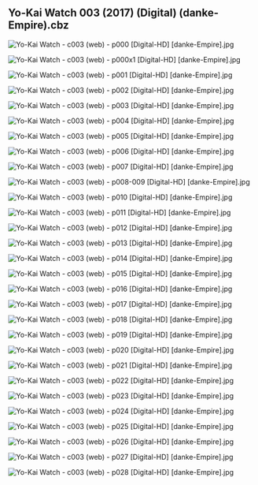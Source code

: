 ## Yo-Kai Watch 003 (2017) (Digital) (danke-Empire).cbz

![Yo-Kai Watch - c003 (web) - p000 [Digital-HD] [danke-Empire].jpg](https://wx1.sinaimg.cn/large/6a9fdecagy1fofai7j2bsj21j82cwu0x.jpg)

![Yo-Kai Watch - c003 (web) - p000x1 [Digital-HD] [danke-Empire].jpg](https://wx1.sinaimg.cn/large/6a9fdecagy1fofaidr6kdj21j82cwhdt.jpg)

![Yo-Kai Watch - c003 (web) - p001 [Digital-HD] [danke-Empire].jpg](https://wx1.sinaimg.cn/large/6a9fdecagy1fofairdvmij21j82cw1kz.jpg)

![Yo-Kai Watch - c003 (web) - p002 [Digital-HD] [danke-Empire].jpg](https://wx1.sinaimg.cn/large/6a9fdecagy1fofaj17o33j21j82cwhdu.jpg)

![Yo-Kai Watch - c003 (web) - p003 [Digital-HD] [danke-Empire].jpg](https://wx1.sinaimg.cn/large/6a9fdecagy1fofaj77lqsj21j82cw1kx.jpg)

![Yo-Kai Watch - c003 (web) - p004 [Digital-HD] [danke-Empire].jpg](https://wx1.sinaimg.cn/large/6a9fdecagy1fofaji0bz1j21j82cw4qq.jpg)

![Yo-Kai Watch - c003 (web) - p005 [Digital-HD] [danke-Empire].jpg](https://wx1.sinaimg.cn/large/6a9fdecagy1fofajqnqlsj21j82cw1ky.jpg)

![Yo-Kai Watch - c003 (web) - p006 [Digital-HD] [danke-Empire].jpg](https://wx1.sinaimg.cn/large/6a9fdecagy1fofak22e30j21j82cwx6p.jpg)

![Yo-Kai Watch - c003 (web) - p007 [Digital-HD] [danke-Empire].jpg](https://wx1.sinaimg.cn/large/6a9fdecagy1fofakiyuhkj21j82cw4qq.jpg)

![Yo-Kai Watch - c003 (web) - p008-009 [Digital-HD] [danke-Empire].jpg](https://wx1.sinaimg.cn/large/6a9fdecagy1fofal55js1j21kw17qhdw.jpg)

![Yo-Kai Watch - c003 (web) - p010 [Digital-HD] [danke-Empire].jpg](https://wx1.sinaimg.cn/large/6a9fdecagy1fofalf0jz3j21j82cwqv5.jpg)

![Yo-Kai Watch - c003 (web) - p011 [Digital-HD] [danke-Empire].jpg](https://wx1.sinaimg.cn/large/6a9fdecagy1fofambdd9aj21j82cwu0y.jpg)

![Yo-Kai Watch - c003 (web) - p012 [Digital-HD] [danke-Empire].jpg](https://wx1.sinaimg.cn/large/6a9fdecagy1fofamkn6uaj21j82cwb2a.jpg)

![Yo-Kai Watch - c003 (web) - p013 [Digital-HD] [danke-Empire].jpg](https://wx1.sinaimg.cn/large/6a9fdecagy1fofamzxwuaj21j82cwkjm.jpg)

![Yo-Kai Watch - c003 (web) - p014 [Digital-HD] [danke-Empire].jpg](https://wx1.sinaimg.cn/large/6a9fdecagy1fofanelf4fj21j82cwqv5.jpg)

![Yo-Kai Watch - c003 (web) - p015 [Digital-HD] [danke-Empire].jpg](https://wx1.sinaimg.cn/large/6a9fdecagy1fofanq88u7j21j82cw7wi.jpg)

![Yo-Kai Watch - c003 (web) - p016 [Digital-HD] [danke-Empire].jpg](https://wx1.sinaimg.cn/large/6a9fdecagy1fofao1a0mxj21j82cw4qq.jpg)

![Yo-Kai Watch - c003 (web) - p017 [Digital-HD] [danke-Empire].jpg](https://wx1.sinaimg.cn/large/6a9fdecagy1fofaocv606j21j82cw1ky.jpg)

![Yo-Kai Watch - c003 (web) - p018 [Digital-HD] [danke-Empire].jpg](https://wx1.sinaimg.cn/large/6a9fdecagy1fofaoqnrnnj21j82cw1ky.jpg)

![Yo-Kai Watch - c003 (web) - p019 [Digital-HD] [danke-Empire].jpg](https://wx1.sinaimg.cn/large/6a9fdecagy1fofap6c02vj21j82cw1ky.jpg)

![Yo-Kai Watch - c003 (web) - p020 [Digital-HD] [danke-Empire].jpg](https://wx1.sinaimg.cn/large/6a9fdecagy1fofapkb2muj21j82cwb2a.jpg)

![Yo-Kai Watch - c003 (web) - p021 [Digital-HD] [danke-Empire].jpg](https://wx1.sinaimg.cn/large/6a9fdecagy1fofaq17ufaj21j72cw1ky.jpg)

![Yo-Kai Watch - c003 (web) - p022 [Digital-HD] [danke-Empire].jpg](https://wx1.sinaimg.cn/large/6a9fdecagy1fofaqa6ttlj21j82cwe81.jpg)

![Yo-Kai Watch - c003 (web) - p023 [Digital-HD] [danke-Empire].jpg](https://wx1.sinaimg.cn/large/6a9fdecagy1fofaqjkacvj21j82cwb29.jpg)

![Yo-Kai Watch - c003 (web) - p024 [Digital-HD] [danke-Empire].jpg](https://wx1.sinaimg.cn/large/6a9fdecagy1fofaqqya4fj21j82cwnpd.jpg)

![Yo-Kai Watch - c003 (web) - p025 [Digital-HD] [danke-Empire].jpg](https://wx1.sinaimg.cn/large/6a9fdecagy1fofar1o86ej21j82cwe81.jpg)

![Yo-Kai Watch - c003 (web) - p026 [Digital-HD] [danke-Empire].jpg](https://wx1.sinaimg.cn/large/6a9fdecagy1fofarff0pnj21j82cwe81.jpg)

![Yo-Kai Watch - c003 (web) - p027 [Digital-HD] [danke-Empire].jpg](https://wx1.sinaimg.cn/large/6a9fdecagy1fofarnol0hj21j82cwkjl.jpg)

![Yo-Kai Watch - c003 (web) - p028 [Digital-HD] [danke-Empire].jpg](https://wx1.sinaimg.cn/large/6a9fdecagy1fofarzubckj21j72cw1ky.jpg)